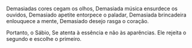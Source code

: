 Demasiadas cores cegam os olhos,
Demasiada música ensurdece os ouvidos,
Demasiado apetite entorpece o paladar,
Demasiada brincadeira enlouquece a mente,
Demasiado desejo rasga o coração.

Portanto, o Sábio,
Se atenta à essência e não às aparências.
Ele rejeita o segundo e escolhe o primeiro.